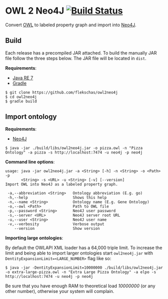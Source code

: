 # OWL 2 Neo4J [![Build Status](https://travis-ci.org/flekschas/owl2neo4j.svg?branch=master)](https://travis-ci.org/flekschas/owl2neo4j)

Convert [OWL](owl) to labeled property graph and import into [Neo4J](neo4j).

## Build

Each release has a precompiled JAR attached. To build the manually JAR file  follow the three steps below. The JAR file will be located in `dist`.

**Requirements**:

* [Java RE 7](jre7)
* [Gradle](gradle)

```
$ git clone https://github.com/flekschas/owl2neo4j
$ cd owl2neo4j
$ gradle build
```

## Import ontology

**Requirements**:

* [Neo4J](neo4j)

```
$ java -jar ./build/libs/owl2neo4j.jar -o pizza.owl -n "Pizza Ontology" -a pizza -s http://localhost:7474 -u neo4j -p neo4j
```

**Command line options**:

```
usage: java -jar owl2neo4j.jar -a <String> [-h] -n <String> -o <Path> -p
       <String> -s <URL> -u <String> [-v] [--version]
Import OWL into Neo4J as a labeled property graph.

 -a,--abbreviation <String>   Ontology abbreviation (E.g. go)
 -h,--help                    Shows this help
 -n,--name <String>           Ontology name (E.g. Gene Ontology)
 -o,--owl <Path>              Path to OWL file
 -p,--password <String>       Neo4J user password
 -s,--server <URL>            Neo4J server root URL
 -u,--user <String>           Neo4J user name
 -v,--verbosity               Verbose output
    --version                 Show version
```

**Importing large ontologies**:

By default the OWLAPI XML loader has a 64,000 triple limit. To increase the limit and being able to import larger ontologies start `owl2neo4j.jar` with `DentityExpansionLimit=<LARGE_NUMBER>` flag like so:

```
$ java -jar -DentityExpansionLimit=10000000 ./build/libs/owl2neo4j.jar -o extra-large-pizza.owl -n "Extra Large Pizza Ontology" -a elpo -s http://localhost:7474 -u neo4j -p neo4j
```

Be sure that you have enough RAM to theoretical load _10000000_ (or any other number), otherwise your system will complain.

[gradle]:https://gradle.org/
[jre7]:http://www.oracle.com/technetwork/java/javase/downloads/jre7-downloads-1880261.html
[neo4j]:http://neo4j.com/
[owl]:www.w3.org/2004/OWL/
